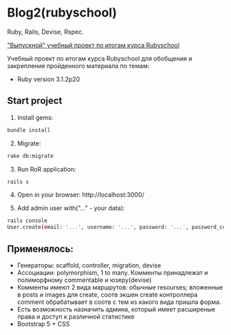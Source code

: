 # Blog2(rubyschool)

Ruby, Rails, Devise, Rspec.

["Выпускной" учебный проект по итогам курса Rubyschool](https://rubyschool.us/)

Учебный проект по итогам курса Rubyschool для обобщения и закрепления пройденного материала по темам: 


* Ruby version 3.1.2p20


## Start project

1. Install gems:

```bash
bundle install
```

2. Migrate:

```bash
rake db:migrate
```

3. Run RoR application:

```bash
rails s
```

4. Open in your browser: http://localhost:3000/

5. Add admin user with("..." - your data):
```bash
rails console
User.create(email: '...', username: '...', password: '...', password_confirmation: '...', admin: true)
```

Применялось:
-
* Генераторы: scaffold, controller, migration, devise
* Ассоциации: polymorphism, 1 to many. Комменты принадлежат и полиморфному commentable и юзеру(devise)
* Комменты имеют 2 вида маршрутов: обычные resourses; вложенные в posts и images для create, соотв экшен create контроллера comment обрабатывает в соотв с тем из какого вида пришла форма.
* Есть возможность назначить админа, который имеет расширеные права и доступ к различной статистике
* Bootstrap 5 + CSS


